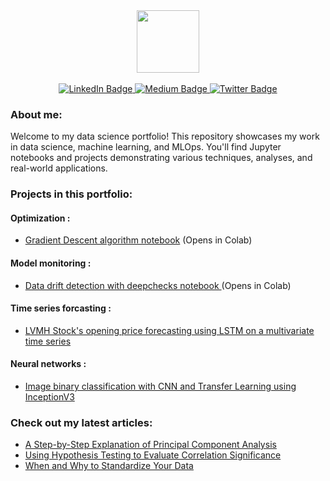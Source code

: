 

<div id="header" align="center">
  <img src="https://media.giphy.com/media/M9gbBd9nbDrOTu1Mqx/giphy.gif" width="100"/>
</div>
<br/> 

<div id="badges" align="center">
  <a href="https://www.linkedin.com/in/zakaria-j-266570108/">
    <img src="https://img.shields.io/badge/LinkedIn-blue?style=for-the-badge&logo=linkedin&logoColor=white" alt="LinkedIn Badge"/>
  </a>
  <a href="https://medium.com/@zakaria.jaadi">
    <img src="https://img.shields.io/badge/Medium-12100E?style=for-the-badge&logo=medium&logoColor=white" alt="Medium Badge"/>
  </a>
  <a href="your-twitter-URL">
    <img src="https://img.shields.io/badge/Twitter-blue?style=for-the-badge&logo=twitter&logoColor=white" alt="Twitter Badge"/>
  </a>
</div>

<h3>About me:</h3>

Welcome to my data science portfolio! This repository showcases my work in data science, machine learning, and MLOps. You'll find Jupyter notebooks and projects demonstrating various techniques, analyses, and real-world applications.



<h3>Projects in this portfolio:</h3>

<h4>Optimization :</h4>

* [Gradient Descent algorithm notebook](https://colab.research.google.com/github/zakariajaadi/data-science-portofolio/blob/main/Gradient%20Descent%20Algorithm.ipynb) (Opens in Colab)

<h4>Model monitoring :</h4>

* [Data drift detection with deepchecks notebook ](https://colab.research.google.com/github/zakariajaadi/data-science-portofolio/blob/main/Data%20Drift%20Detection%20With%20DeepCheck.ipynb) (Opens in Colab)


<h4> Time series forcasting :</h4>

* [ LVMH Stock's opening price forecasting using LSTM on a multivariate time series](https://github.com/zakariajaadi/image-classification)

<h4> Neural networks :</h4>

* [Image binary classification with CNN and Transfer Learning using InceptionV3 ](https://github.com/zakariajaadi/image-classification)


<h3>Check out my latest articles:</h3>

* [A Step-by-Step Explanation of Principal Component Analysis](https://builtin.com/data-science/step-step-explanation-principal-component-analysis)
* [Using Hypothesis Testing to Evaluate Correlation Significance](https://medium.com/towards-data-science/eveything-you-need-to-know-about-interpreting-correlations-2c485841c0b8)
* [When and Why to Standardize Your Data](https://builtin.com/data-science/when-and-why-standardize-your-data)
 




<!---
zakariajaadi/zakariajaadi is a ✨ special ✨ repository because its `README.md` (this file) appears on your GitHub profile.
You can click the Preview link to take a look at your changes.
--->
